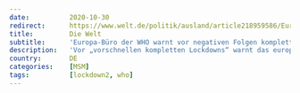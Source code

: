 ```yaml
---
date:          2020-10-30
redirect:      https://www.welt.de/politik/ausland/article218959586/Europa-Buero-der-WHO-warnt-vor-negativen-Folgen-kompletter-Lockdowns.html
title:         Die Welt
subtitle:      'Europa-Büro der WHO warnt vor negativen Folgen kompletter Lockdowns '
description:   'Vor „vorschnellen kompletten Lockdowns“ warnt das europäische Büro der WHO. Sie könnten zu mehr häuslicher Gewalt führen und zu mehr Todesfällen, weil weniger Kranke in die Krankenhäuser gehen. Das Tragen von Masken habe sich als wirksam erwiesen.'
country:       DE
categories:    [MSM]
tags:          [lockdown2, who]
---
```

